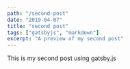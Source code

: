 ```yaml
---
path: "/second-post"
date: "2019-04-07"
title: "second post"
tags: ["gatsbyjs", "markdown"]
excerpt: "A preview of my second post"
---
```


This is my second post using gatsby.js
